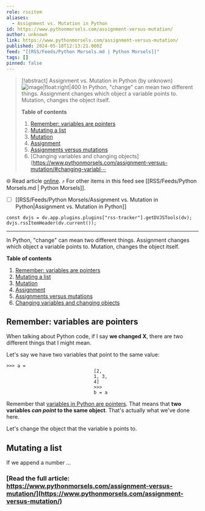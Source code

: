 ```yaml
---
role: rssitem
aliases:
  - Assignment vs. Mutation in Python
id: https://www.pythonmorsels.com/assignment-versus-mutation/
author: unknown
link: https://www.pythonmorsels.com/assignment-versus-mutation/
published: 2024-05-18T12:13:21.000Z
feed: "[[RSS/Feeds/Python Morsels.md | Python Morsels]]"
tags: []
pinned: false
---
```


> [!abstract] Assignment vs. Mutation in Python (by unknown)
> ![image|float:right|400](https://i.vimeocdn.com/filter/overlay?src0=https%3A%2F%2Fi.vimeocdn.com%2Fvideo%2F1854521349-e14ed4db822e6fea015ebfe110262647a82f42a5680adaa7865ff74da2cb4765-d_1920x1080&src1=http%3A%2F%2Ff.vimeocdn.com%2Fp%2Fimages%2Fcrawler_play.png) In Python, "change" can mean two different things. Assignment changes which object a variable points to. Mutation, changes the object itself.
> 
> **Table of contents**
> 
> 1. [Remember: variables are pointers](https://www.pythonmorsels.com/assignment-versus-mutation/#remember-variables-are-pointers)
> 2. [Mutating a list](https://www.pythonmorsels.com/assignment-versus-mutation/#mutating-a-list)
> 3. [Mutation](https://www.pythonmorsels.com/assignment-versus-mutation/#mutation)
> 4. [Assignment](https://www.pythonmorsels.com/assignment-versus-mutation/#assignment)
> 5. [Assignments versus mutations](https://www.pythonmorsels.com/assignment-versus-mutation/#assignments-versus-mutations)
> 6. [Changing variables and changing objects](https://www.pythonmorsels.com/assignment-versus-mutation/#changing-variabl⋯

🌐 Read article [online](https://www.pythonmorsels.com/assignment-versus-mutation/). ⤴ For other items in this feed see [[RSS/Feeds/Python Morsels.md | Python Morsels]].

- [ ] [[RSS/Feeds/Python Morsels/Assignment vs․ Mutation in Python|Assignment vs․ Mutation in Python]]

~~~dataviewjs
const dvjs = dv.app.plugins.plugins["rss-tracker"].getDVJSTools(dv);
dvjs.rssItemHeader(dv.current());
~~~

- - -

In Python, "change" can mean two different things. Assignment changes which object a variable points to. Mutation, changes the object itself.

**Table of contents**

1. [Remember: variables are pointers](https://www.pythonmorsels.com/assignment-versus-mutation/#remember-variables-are-pointers)
2. [Mutating a list](https://www.pythonmorsels.com/assignment-versus-mutation/#mutating-a-list)
3. [Mutation](https://www.pythonmorsels.com/assignment-versus-mutation/#mutation)
4. [Assignment](https://www.pythonmorsels.com/assignment-versus-mutation/#assignment)
5. [Assignments versus mutations](https://www.pythonmorsels.com/assignment-versus-mutation/#assignments-versus-mutations)
6. [Changing variables and changing objects](https://www.pythonmorsels.com/assignment-versus-mutation/#changing-variables-and-changing-objects)

## Remember: variables are pointers

When talking about Python code, if I say **we changed X**, there are two different things that I might mean.

Let's say we have two variables that point to the same value:

```
>>> a =
                                [2,
                                1, 3,
                                4]
                                >>>
                                b = a
```

Remember that [variables in Python are pointers](https://www.pythonmorsels.com/variables-are-pointers/). That means that **two variables _can point_ to the same object**. That's actually what we've done here.

Let's change the object that the variable `b` points to.

## Mutating a list

If we append a number …

### [Read the full article: https://www.pythonmorsels.com/assignment-versus-mutation/](https://www.pythonmorsels.com/assignment-versus-mutation/)